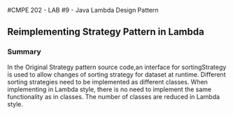 #CMPE 202 - LAB #9 - Java Lambda Design Pattern

## Reimplementing Strategy Pattern in Lambda

### Summary
In the Original Strategy pattern source code,an interface for sortingStrategy is used to allow changes of sorting strategy for dataset at runtime. Different sorting strategies need to be implemented as different classes. When implementing in Lambda style, there is no need to implement the same functionality as in classes. 
The number of classes are reduced in Lambda style.